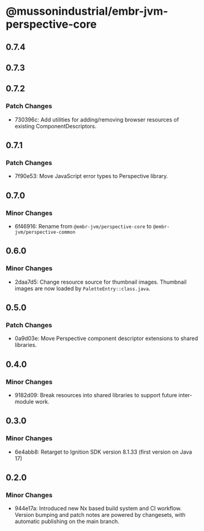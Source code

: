 # @mussonindustrial/embr-jvm-perspective-core

## 0.7.4

## 0.7.3

## 0.7.2

### Patch Changes

- 730396c: Add utilities for adding/removing browser resources of existing ComponentDescriptors.

## 0.7.1

### Patch Changes

- 7f90e53: Move JavaScript error types to Perspective library.

## 0.7.0

### Minor Changes

- 6f46916: Rename from `@embr-jvm/perspective-core` to `@embr-jvm/perspective-common`

## 0.6.0

### Minor Changes

- 2daa7d5: Change resource source for thumbnail images. Thumbnail images are now loaded by `PaletteEntry::class.java`.

## 0.5.0

### Patch Changes

- 0a9d03e: Move Perspective component descriptor extensions to shared libraries.

## 0.4.0

### Minor Changes

- 9182d09: Break resources into shared libraries to support future inter-module work.

## 0.3.0

### Minor Changes

- 6e4abb8: Retarget to Ignition SDK version 8.1.33 (first version on Java 17)

## 0.2.0

### Minor Changes

- 944e17a: Introduced new Nx based build system and CI workflow. Version bumping and patch notes are powered by changesets, with automatic publishing on the main branch.
